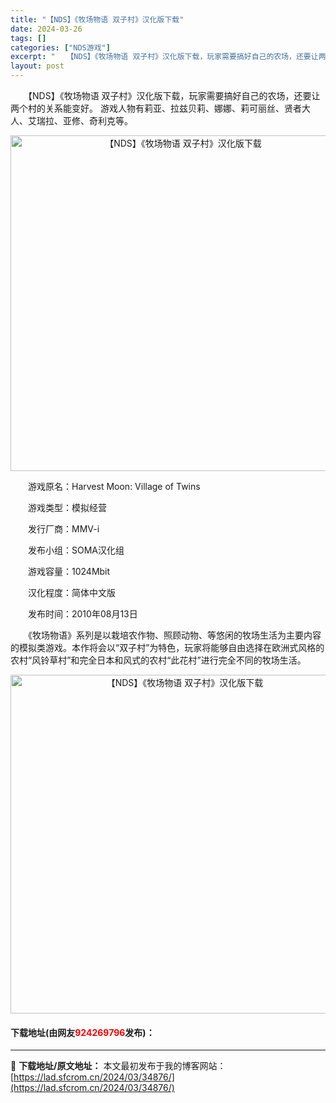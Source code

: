 ```yaml
---
title: "【NDS】《牧场物语 双子村》汉化版下载"
date: 2024-03-26
tags: []
categories: ["NDS游戏"]
excerpt: "　　【NDS】《牧场物语 双子村》汉化版下载，玩家需要搞好自己的农场，还要让两个村的关系能变好。 游戏人物有莉亚、拉兹贝莉、娜娜、莉可丽丝、贤者大人、艾瑞拉、亚修、奇利克等。 　　游戏原名：Harvest Moon: Village of Twins 　　游戏类型：模拟经营 　　发行厂商：MMV-i&hellip;"
layout: post
---
```


 <p>　　【NDS】《牧场物语 双子村》汉化版下载，玩家需要搞好自己的农场，还要让两个村的关系能变好。 游戏人物有莉亚、拉兹贝莉、娜娜、莉可丽丝、贤者大人、艾瑞拉、亚修、奇利克等。</p> <p align="center"><img align="" border="0" src="https://lad.sfcrom.cn/wp-content/uploads/2024/03/20240326_66022c9100ac3.png" width="537" alt="【NDS】《牧场物语 双子村》汉化版下载" /></p> <p>　　游戏原名：Harvest Moon: Village of Twins</p> <p>　　游戏类型：模拟经营</p> <p>　　发行厂商：MMV-i</p> <p>　　发布小组：SOMA汉化组</p> <p>　　游戏容量：1024Mbit</p> <p>　　汉化程度：简体中文版</p> <p>　　发布时间：2010年08月13日</p> <p>　　《牧场物语》系列是以栽培农作物、照顾动物、等悠闲的牧场生活为主要内容的模拟类游戏。本作将会以&ldquo;双子村&rdquo;为特色，玩家将能够自由选择在欧洲式风格的农村&ldquo;风铃草村&rdquo;和完全日本和风式的农村&ldquo;此花村&rdquo;进行完全不同的牧场生活。</p> <p align="center"><img align="" border="0" src="https://lad.sfcrom.cn/wp-content/uploads/2024/03/20240326_66022c91aa080.png" width="542" alt="【NDS】《牧场物语 双子村》汉化版下载" /></p> <p><h4>下载地址(由网友<font color="red">924269796</font>发布)：</h4></p> 

---
📖 **下载地址/原文地址：** 本文最初发布于我的博客网站：[https://lad.sfcrom.cn/2024/03/34876/](https://lad.sfcrom.cn/2024/03/34876/)
